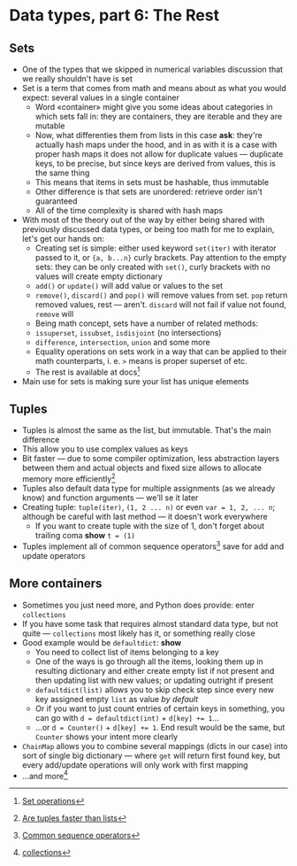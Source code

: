 # Data types, part 6: The Rest

## Sets

* One of the types that we skipped in numerical variables discussion that we really shouldn't have is set
* Set is a term that comes from math and means about as what you would expect: several values in a single container
  * Word «container» might give you some ideas about categories in which sets fall in: they are containers, they are iterable and they are mutable
  * Now, what differenties them from lists in this case **ask**: they're actually hash maps under the hood, and in as with it is a case with proper hash maps it does not allow for duplicate values — duplicate keys, to be precise, but since keys are derived from values, this is the same thing
  * This means that items in sets must be hashable, thus immutable
  * Other difference is that sets are unordered: retrieve order isn't guaranteed
  * All of the time complexity is shared with hash maps
* With most of the theory out of the way by either being shared with previously discussed data types, or being too math for me to explain, let's get our hands on:
  * Creating set is simple: either used keyword `set(iter)` with iterator passed to it, or `{a, b...n}` curly brackets. Pay attention to the empty sets: they can be only created with `set()`, curly brackets with no values will create empty dictionary
  * `add()` or `update()` will add value or values to the set
  * `remove()`, `discard()` and `pop()` will remove values from set. `pop` return removed values, rest — aren't. `discard` will not fail if value not found, `remove` will
  * Being math concept, sets have a number of related methods:
  * `issuperset`, `issubset`, `isdisjoint` (no intersections)
  * `difference`, `intersection`, `union` and some more
  * Equality operations on sets work in a way that can be applied to their math counterparts, i. e. `>` means is proper superset  of etc.
  * The rest is available at docs[^1]
* Main use for sets is making sure your list has unique elements

## Tuples

* Tuples is almost the same as the list, but immutable. That's the main difference
* This allow you to use complex values as keys
* Bit faster — due to some compiler optimization, less abstraction layers between them and actual objects and fixed size allows to allocate memory more efficiently[^2]
* Tuples also default data type for multiple assignments (as we already know) and function arguments — we'll se it later
* Creating tuple: `tuple(iter)`, `(1, 2 ... n)` or even `var = 1, 2, ... n`; although be careful with last method — it doesn't work everywhere
  * If you want to create tuple with the size of 1, don't forget about trailing coma **show** `t = (1)`
* Tuples implement all of common sequence operators[^3] save for add and update operators

## More containers

* Sometimes you just need more, and Python does provide: enter `collections`
* If you have some task that requires almost standard data type, but not quite — `collections` most likely has it, or something really close
* Good example would be `defaultdict`: **show**
  * You need to collect list of items belonging to a key
  * One of the ways is go through all the items, looking them up in resulting dictionary and either create empty list if not present and then updating list with new values; or updating outright if present
  * `defaultdict(list)` allows you to skip check step since every new key assigned empty `list` as value *by default*
  * Or if you want to just count entries of certain keys in something, you can go with `d = defaultdict(int)` + `d[key] += 1`…
  * …or `d = Counter()` + `d[key] += 1`. End result would be the same, but `Counter` shows your intent more clearly
* `ChainMap` allows you to combine several mappings (dicts in our case) into sort of single big dictionary — where `get` will return first found key, but every add/update operations will only work with first mapping
* …and more[^4]

[^1]: [Set operations](https://python-reference.readthedocs.io/en/latest/docs/sets/)
[^2]: [Are tuples faster than lists](https://stackoverflow.com/questions/68630/are-tuples-more-efficient-than-lists-in-python)
[^3]: [Common sequence operators](https://docs.python.org/3/library/stdtypes.html#typesseq-common)
[^4]: [collections](https://docs.python.org/3/library/collections.html)

